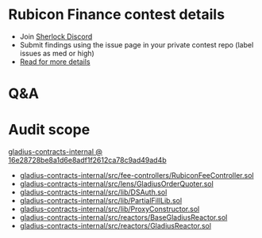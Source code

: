 
# Rubicon Finance contest details

- Join [Sherlock Discord](https://discord.gg/MABEWyASkp)
- Submit findings using the issue page in your private contest repo (label issues as med or high)
- [Read for more details](https://docs.sherlock.xyz/audits/watsons)

# Q&A

# Audit scope


[gladius-contracts-internal @ 16e28728be8a1d6e8adf1f2612ca78c9ad49ad4b](https://github.com/RubiconDeFi/gladius-contracts-internal/tree/16e28728be8a1d6e8adf1f2612ca78c9ad49ad4b)
- [gladius-contracts-internal/src/fee-controllers/RubiconFeeController.sol](gladius-contracts-internal/src/fee-controllers/RubiconFeeController.sol)
- [gladius-contracts-internal/src/lens/GladiusOrderQuoter.sol](gladius-contracts-internal/src/lens/GladiusOrderQuoter.sol)
- [gladius-contracts-internal/src/lib/DSAuth.sol](gladius-contracts-internal/src/lib/DSAuth.sol)
- [gladius-contracts-internal/src/lib/PartialFillLib.sol](gladius-contracts-internal/src/lib/PartialFillLib.sol)
- [gladius-contracts-internal/src/lib/ProxyConstructor.sol](gladius-contracts-internal/src/lib/ProxyConstructor.sol)
- [gladius-contracts-internal/src/reactors/BaseGladiusReactor.sol](gladius-contracts-internal/src/reactors/BaseGladiusReactor.sol)
- [gladius-contracts-internal/src/reactors/GladiusReactor.sol](gladius-contracts-internal/src/reactors/GladiusReactor.sol)


